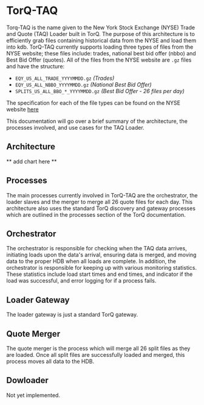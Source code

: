 <a name="TorQ-TAQ"></a>

TorQ-TAQ 
========
Torq-TAQ is the name given to the New York Stock Exchange (NYSE) Trade and Quote (TAQ) Loader built in 
TorQ. The purpose of this architecture is to efficiently grab files containing
historical data from the NYSE and load them into kdb. TorQ-TAQ currently 
supports loading three types of files from the NYSE website; these files 
include: trades, national best bid offer (nbbo) and Best Bid Offer (quotes). 
All of the files from the NYSE website are `.gz` files and have the structure:

- `EQY_US_ALL_TRADE_YYYYMMDD.gz` *(Trades)* 
- `EQY_US_ALL_NBBO_YYYYMMDD.gz` *(National Best Bid Offer)* 
- `SPLITS_US_ALL_BBO_*_YYYYMMDD.gz` *(Best Bid Offer - 26 files per day)* 

The specification for each of the file types can be found on the NYSE website 
[here](https://www.nyse.com/publicdocs/nyse/data/Daily_TAQ_Client_Spec_v3.2.pdf)

This documentation will go over a brief summary of the architecture, the processes involved, and use cases for the TAQ Loader.

Architecture
------------
** add chart here **


Processes
---------
The main processes currently involved in TorQ-TAQ are the orchestrator, the loader slaves and the merger to merge all 26 quote files for each day.  This architecture also uses the standard TorQ discovery and gateway processes which are outlined in the processes section of the TorQ documentation.

## Orchestrator
The orchestrator is responsible for checking when the TAQ data arrives, initiating loads upon the data's arrival, ensuring data is merged, and moving data to the proper HDB when all loads are complete.  In addition, the orchestrator is responsible for keeping up with various monitoring statistics.  These statistics include load start times and end times, and indicator if the load was successful, and error logging for if a process fails.

## Loader Gateway
The loader gateway is just a standard TorQ gateway.

## Quote Merger
The quote merger is the process which will merge all 26 split files as they are loaded.  Once all split files are successfully loaded and merged, this process moves all data to the HDB.

## Dowloader
Not yet implemented.

